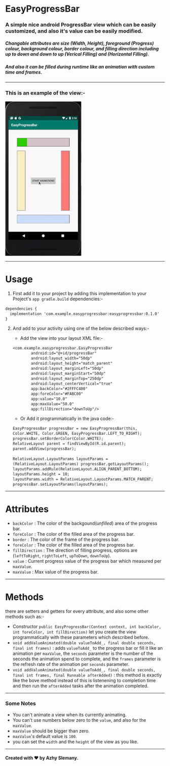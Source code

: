 # EasyProgressBar
### A simple nice android **ProgressBar** view which can be easily customized, and also it's value can be easily modified.

##### Changable attributes are size (Width, Height), foreground (**Progress**) colour, background colour, border colour, and filling direction including up to down and down to up (Verical Filling) and (Horizontal Filling).
##### And also it can be filled during runtime like an animation with custom time and frames.
----------
### This is an example of the view:-

![](ezgif.com-resize.gif)

------------------------------------------

# Usage
1. First add it to your project by adding this implementation to your Project's `app gradle.build` dependencies:-

```
dependencies {
  implementation 'com.example.easyprogressbar:easyprogressbar:0.1.0'
}
```

2. And add to your activity using one of the below described ways:-
   - Add the view into your layout XML file:-

   ```
   <com.example.easyprogressbar.EasyProgressBar
           android:id="@+id/progressBar"
           android:layout_width="50dp"
           android:layout_height="match_parent"
           android:layout_marginLeft="50dp"
           android:layout_marginStart="50dp"
           android:layout_marginTop="250dp"
           android:layout_centerVertical="true"
           app:backColor="#2FFFC400"
           app:foreColor="#FABC00"
           app:value="10.0"
           app:maxValue="50.0"
           app:fillDirection="downToUp"/>
   ```

   - Or Add it programmatically in the java code:-
   
   ```
   EasyProgressBar progressBar = new EasyProgressBar(this, Color.WHITE, Color.GREEN, EasyProgressBar.LEFT_TO_RIGHT);
   progressBar.setBorderColor(Color.WHITE);
   RelativeLayout parent = findViewById(R.id.parent);
   parent.addView(progressBar);

   RelativeLayout.LayoutParams layoutParams = (RelativeLayout.LayoutParams) progressBar.getLayoutParams();
   layoutParams.addRule(RelativeLayout.ALIGN_PARENT_BOTTOM);
   layoutParams.height = 10;
   layoutParams.width = RelativeLayout.LayoutParams.MATCH_PARENT;
   progressBar.setLayoutParams(layoutParams);
   ```
-------
# Attributes
- `backColor` : The color of the backgound(_unfilled_) area of the progress bar.
- `foreColor` : The color of the filled area of the progress bar.
- `border` : The color of the frame of the progress bar.
- `foreColor` : The color of the filled area of the progress bar.
- `fillDirection` : The direction of filling progress, options are (`leftToRight`, `rightToLeft`, `upToDown`, `downToUp`).
- `value` : Current progress value of the progress bar which measured per `maxValue`.
- `maxValue` : Max value of the progress bar.
--------
# Methods
there are setters and getters for every attribute, and also some other methods such as:-
- Constructor `public EasyProgressBar(Context context, int backColor, int foreColor, int fillDirection)` let you create the view programmatically with these parameters which described before.
- `void addValueAnimated(double valueToAdd_, final double seconds, final int frames)` : adds `valueToAdd_` to the progress bar or fill it like an animation per `maxValue`, the `seconds` parameter is the number of the seconds the animation spend to complete, and the `frames` parameter is the refresh rate of the animation per `seconds` parameter.
- `void addValueAnimated(double valueToAdd_, final double seconds, final int frames, final Runnable afterAdded)` : this method is exactly like the bove method instead of this is listenening to completion time and then run the `afterAdded` tasks after the animation completed.
----------
### Some Notes
- You can't animate a view when its currently animating.
- You can't use numbers below zero to the `value`, and also for the `maxValue`.
- `maxValue` should be bigger than zero.
- `maxValue`'s default value is `100`.
- you can set the `width` and the `height` of the view as you like.
-------
#### Created with :heart: by Azhy Slemany.
